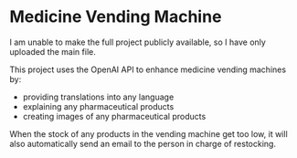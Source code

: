 # Medicine Vending Machine

I am unable to make the full project publicly available, so I have only uploaded the main file.

This project uses the OpenAI API to enhance medicine vending machines by:
- providing translations into any language
- explaining any pharmaceutical products
- creating images of any pharmaceutical products

When the stock of any products in the vending machine get too low, it will also automatically send an email to the person in charge of restocking.
